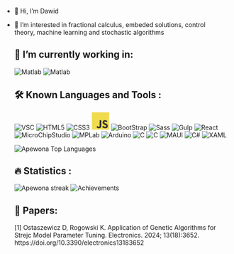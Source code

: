 - 👋 Hi, I’m Dawid
- 👀 I’m interested in fractional calculus, embeded solutions, control theory, machine learning and stochastic algorithms
  <h2>🌱 I’m currently working in:</h2>
  <img src="https://upload.wikimedia.org/wikipedia/commons/2/21/Matlab_Logo.png" alt="Matlab" width="40" height="40">
  <img src="https://upload.wikimedia.org/wikipedia/commons/thumb/c/c3/Python-logo-notext.svg/1280px-Python-logo-notext.svg.png" alt="Matlab" width="40" height="40">
  <h2>🛠 Known Languages and Tools :</h2>
  <p></p>
  <p></p>
  <img src="https://img.icons8.com/fluent/48/000000/visual-studio-code-2019.png" alt="VSC" width="40" height="40">
  <img src="https://img.icons8.com/color/48/000000/html-5--v1.png" alt="HTML5" width="40" height="40">
  <img src="https://img.icons8.com/color/48/000000/css3.png" alt="CSS3" width="40" height="40">
  <img src="https://raw.githubusercontent.com/devicons/devicon/master/icons/javascript/javascript-original.svg" alt="JS" width="40" height="40">
  <img src="https://upload.wikimedia.org/wikipedia/commons/b/b2/Bootstrap_logo.svg" alt="BootStrap" width="40" height="40">
  <img src="https://upload.wikimedia.org/wikipedia/commons/9/96/Sass_Logo_Color.svg" alt="Sass" width="40" height="40">
  <img src="https://upload.wikimedia.org/wikipedia/commons/7/72/Gulp.js_Logo.svg" alt="Gulp" width="40" height="40">
  <img src="https://upload.wikimedia.org/wikipedia/commons/a/a7/React-icon.svg" alt="React" width="40" height="40">
  <img src="https://upload.wikimedia.org/wikipedia/commons/c/ca/Microchip-Logo.svg" alt="MicroChipStudio" width="60" height="40">
  <img src="https://iconape.com/wp-content/files/wm/349495/png/mplab-x-ide-logo.png" alt="MPLab" width="40" height="40">
  <img src="https://upload.wikimedia.org/wikipedia/commons/7/73/Arduino_IDE_logo.svg" alt="Arduino" width="40" height="40">
  <img src="https://upload.wikimedia.org/wikipedia/commons/1/19/C_Logo.png" alt="C" width="40" height="40">
  <img src="https://upload.wikimedia.org/wikipedia/commons/0/00/AssemblyScript_logo_2020.svg" alt="C" width="40" height="40">
  <img src="https://raw.githubusercontent.com/MahmudX/awesome-maui/main/dotnet_bot.svg" alt="MAUI" width="40" height="40">
  <img src="https://upload.wikimedia.org/wikipedia/commons/0/0d/C_Sharp_wordmark.svg" alt="C#" width="40" height="40">
  <img src="https://user-images.githubusercontent.com/16964652/66596008-f4e3ed80-eb50-11e9-9a8a-3e9a5adf4d7c.png" alt="XAML" width="40" height="40">
  <p></p>
  <img alt="Apewona Top Languages" src="https://github-readme-stats.vercel.app/api/top-langs?username=Apewona&langs_count=4&layout=compact&theme=react&bg_color=1F222E&title_color=68C3D4&icon_color=F8D866&border_color=1F222E" height="198px"/>
  <p></p>
  <p></p>
  
  <h2>🔥 Statistics :</h2>
  <img alt="Apewona streak" src="http://github-readme-streak-stats.herokuapp.com?user=Apewona&theme=monokai&hide_border=true&date_format=j%20M%5B%20Y%5D&background=1F222E&stroke=FFFFFF&currStreakLabel=FFE8D1&sideLabels=FFE8D1&ring=68C3D4&fire=568EA3&currStreakNum=FFFFFF&sideNums=68C3D4"/>
  <img alt="Achievements" src="https://github-profile-trophy.vercel.app/?username=Apewona&theme=nord&title=MultiLanguage,Commits,Followers,Stars&no-frame=true&margin-w=18"/>
  <h2>📝 Papers:</h2>
  	[1] Ostaszewicz D, Rogowski K. Application of Genetic Algorithms for Strejc Model Parameter Tuning. Electronics. 2024; 13(18):3652. https://doi.org/10.3390/electronics13183652
  
<!---
Apewona/Apewona is a ✨ special ✨ repository because its `README.md` (this file) appears on your GitHub profile.
You can click the Preview link to take a look at your changes.
--->
